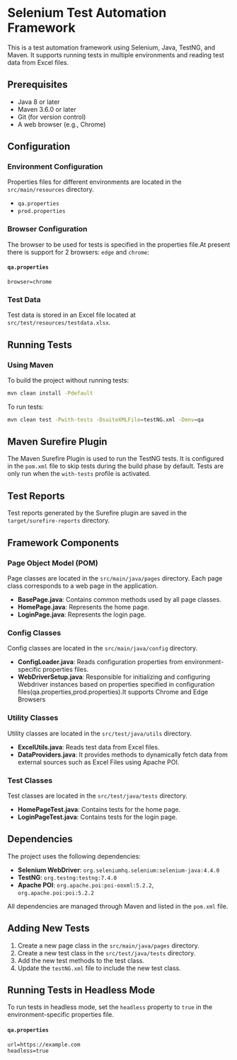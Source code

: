 ```markdown
```
# Selenium Test Automation Framework

This is a test automation framework using Selenium, Java, TestNG, and Maven. It supports running tests in multiple environments and reading test data from Excel files.

## Prerequisites

- Java 8 or later
- Maven 3.6.0 or later
- Git (for version control)
- A web browser (e.g., Chrome)

## Configuration

### Environment Configuration

Properties files for different environments are located in the `src/main/resources` directory.

- `qa.properties`
- `prod.properties`
### Browser Configuration

The browser to be used for tests is specified in the properties file.At present there is support for 2 browsers: `edge` and `chrome`:
#### `qa.properties`
```properties
browser=chrome
```
### Test Data

Test data is stored in an Excel file located at `src/test/resources/testdata.xlsx`.

## Running Tests

### Using Maven

To build the project without running tests:

```sh
mvn clean install -Pdefault
```

To run tests:

```sh
mvn clean test -Pwith-tests -DsuiteXMLFile=testNG.xml -Denv=qa
```
## Maven Surefire Plugin

The Maven Surefire Plugin is used to run the TestNG tests. It is configured in the `pom.xml` file to skip tests during the build phase by default. Tests are only run when the `with-tests` profile is activated.

## Test Reports

Test reports generated by the Surefire plugin are saved in the `target/surefire-reports` directory.

## Framework Components

### Page Object Model (POM)

Page classes are located in the `src/main/java/pages` directory. Each page class corresponds to a web page in the application.

- **BasePage.java**: Contains common methods used by all page classes.
- **HomePage.java**: Represents the home page.
- **LoginPage.java**: Represents the login page.

### Config Classes

Config classes are located in the `src/main/java/config` directory.

- **ConfigLoader.java**: Reads configuration properties from environment-specific properties files.
- **WebDriverSetup.java**: Responsible for initializing and configuring Webdriver instances based on properties specified in configuration files(qa.properties,prod.properties).It supports Chrome and Edge Browsers

### Utility Classes

Utility classes are located in the `src/test/java/utils` directory.

- **ExcelUtils.java**: Reads test data from Excel files.
- **DataProviders.java**: It provides methods to dynamically fetch data from external sources such as Excel Files using Apache POI.

### Test Classes

Test classes are located in the `src/test/java/tests` directory.

- **HomePageTest.java**: Contains tests for the home page.
- **LoginPageTest.java**: Contains tests for the login page.

## Dependencies

The project uses the following dependencies:

- **Selenium WebDriver**: `org.seleniumhq.selenium:selenium-java:4.4.0`
- **TestNG**: `org.testng:testng:7.4.0`
- **Apache POI**: `org.apache.poi:poi-ooxml:5.2.2`, `org.apache.poi:poi:5.2.2`

All dependencies are managed through Maven and listed in the `pom.xml` file.

## Adding New Tests

1. Create a new page class in the `src/main/java/pages` directory.
2. Create a new test class in the `src/test/java/tests` directory.
3. Add the new test methods to the test class.
4. Update the `testNG.xml` file to include the new test class.

## Running Tests in Headless Mode

To run tests in headless mode, set the `headless` property to `true` in the environment-specific properties file.
#### `qa.properties`
```properties
url=https://example.com
headless=true
```
